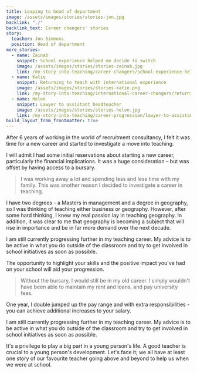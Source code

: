 ```yaml
---
title: Leaping to head of department
image: /assets/images/stories/stories-jon.jpg
backlink: "./"
backlink_text: Career changers' stories
story:
  teacher: Jon Simmons
  position: Head of department
more_stories:
  - name: Zainab
    snippet: School experience helped me decide to switch
    image: /assets/images/stories/stories-zainab.jpg
    link: /my-story-into-teaching/career-changers/school-experience-helped-me-decide-to-switch
  - name: Katie
    snippet: Returning to teach with international experience
    image: /assets/images/stories/stories-katie.png
    link: /my-story-into-teaching/international-career-changers/returning-to-teaching-with-international-experience
  - name: Helen
    snippet: Lawyer to assistant headteacher
    image: /assets/images/stories/stories-helen.jpg
    link: /my-story-into-teaching/career-progression/lawyer-to-assistant-teacher
build_layout_from_frontmatter: true
---
```


After 6 years of working in the world of recruitment consultancy, I felt it was time for a new career and started to investigate a move into teaching.

I will admit I had some initial reservations about starting a new career, particularly the financial implications. It was a huge consideration – but was offset by having access to a bursary.

> I was working away a lot and spending less and less time with my family. This was another reason I decided to investigate a career in teaching.

I have two degrees - a Masters in management and a degree in geography, so I was thinking of teaching either business or geography. However, after some hard thinking, I knew my real passion lay in teaching geography. In addition, it was clear to me that geography is becoming a subject that will rise in importance and be in far more demand over the next decade.

I am still currently progressing further in my teaching career. My advice is to be active in what you do outside of the classroom and try to get involved in school initiatives as soon as possible.

The opportunity to highlight your skills and the positive impact you've had on your school will aid your progression.

> Without the bursary, I would still be in my old career. I simply wouldn't have been able to maintain my rent and loans, and pay university fees.

One year, I double jumped up the pay range and with extra responsibilities - you can achieve additional increases to your salary.

I am still currently progressing further in my teaching career. My advice is to be active in what you do outside of the classroom and try to get involved in school initiatives as soon as possible.

It's a privilege to play a big part in a young person's life. A good teacher is crucial to a young person's development. Let's face it; we all have at least one story of our favourite teacher going above and beyond to help us when we were at school.

